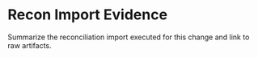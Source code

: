# Recon Import Evidence

Summarize the reconciliation import executed for this change and link to raw artifacts.
